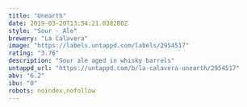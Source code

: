 ```yaml
---
title: "Unearth"
date: 2019-03-20T13:54:21.038280Z
style: "Sour - Ale"
brewery: "La Calavera"
image: "https://labels.untappd.com/labels/2954517"
rating: "3.76"
description: "Sour ale aged in whisky barrels"
untappd_url: "https://untappd.com/b/la-calavera-unearth/2954517"
abv: "6.2"
ibu: "0"
robots: noindex,nofollow
---
```


